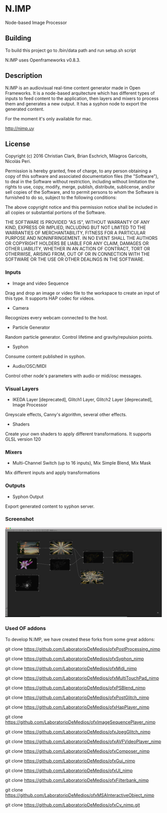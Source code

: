 N.IMP
=====

Node-based Image Processor

Building
---------------
To build this project go to /bin/data path and run setup.sh script

N.IMP uses Openframeworks v0.8.3.


Description
---------------
N.IMP is an audiovisual real-time content generator made in Open Frameworks. It is a node-based arquitecture which has different types of inputs to feed content to the application, then layers and mixers to process them and generates a new output. It has a syphon node to export the generated content.

For the moment it's only available for mac.

http://nimp.uy

License
---------------

Copyright (c) 2016 Christian Clark, Brian Eschrich, Milagros Garicoits, Nicolás Peri.

Permission is hereby granted, free of charge, to any person obtaining a copy of this software and associated documentation files (the "Software"), to deal in the Software without restriction, including without limitation the rights to use, copy, modify, merge, publish, distribute, sublicense, and/or sell copies of the Software, and to permit persons to whom the Software is furnished to do so, subject to the following conditions:

The above copyright notice and this permission notice shall be included in all copies or substantial portions of the Software.

THE SOFTWARE IS PROVIDED "AS IS", WITHOUT WARRANTY OF ANY KIND, EXPRESS OR IMPLIED, INCLUDING BUT NOT LIMITED TO THE WARRANTIES OF MERCHANTABILITY, FITNESS FOR A PARTICULAR PURPOSE AND NONINFRINGEMENT. IN NO EVENT SHALL THE AUTHORS OR COPYRIGHT HOLDERS BE LIABLE FOR ANY CLAIM, DAMAGES OR OTHER LIABILITY, WHETHER IN AN ACTION OF CONTRACT, TORT OR OTHERWISE, ARISING FROM, OUT OF OR IN CONNECTION WITH THE SOFTWARE OR THE USE OR OTHER DEALINGS IN THE SOFTWARE.

### Inputs

- Image and video Sequence

Drag and drop an image or video file to the workspace to create an input of this type. It supports HAP codec for videos.

- Camera

Recognizes every webcam connected to the host.

- Particle Generator

Random particle generator. Control lifetime and gravity/repulsion points.

- Syphon

Consume content published in syphon.

- Audio/OSC/MIDI

Control other node's parameters with audio or midi/osc messages.


### Visual Layers

- IKEDA Layer [deprecated], Glitch1 Layer, Glitch2 Layer [deprecated], Image Processor

Greyscale effects, Canny's algorithm, several other effects.

- Shaders

Create your own shaders to apply different transformations. It supports GLSL version 120


### Mixers

- Multi-Channel Switch (up to 16 inputs), Mix Simple Blend, Mix Mask

Mix different inputs and apply transformations


### Outputs

- Syphon Output

Export generated content to syphon server.



### Screenshot
![alt tag](/screenShot.png?raw=true "Demo")


### Used OF addons
To develop N.IMP, we have created these forks from some great addons:

git clone https://github.com/LaboratorioDeMedios/ofxPostProcessing_nimp

git clone https://github.com/LaboratorioDeMedios/ofxSyphon_nimp

git clone https://github.com/LaboratorioDeMedios/ofxMidi_nimp

git clone https://github.com/LaboratorioDeMedios/ofxMultiTouchPad_nimp

git clone https://github.com/LaboratorioDeMedios/ofxPSBlend_nimp

git clone https://github.com/LaboratorioDeMedios/ofxPostGlitch_nimp

git clone https://github.com/LaboratorioDeMedios/ofxHapPlayer_nimp

git clone https://github.com/LaboratorioDeMedios/ofxImageSequencePlayer_nimp

git clone https://github.com/LaboratorioDeMedios/ofxJpegGlitch_nimp

git clone https://github.com/LaboratorioDeMedios/ofxAVFVideoPlayer_nimp

git clone https://github.com/LaboratorioDeMedios/ofxComposer_nimp

git clone https://github.com/LaboratorioDeMedios/ofxGui_nimp

git clone https://github.com/LaboratorioDeMedios/ofxUI_nimp

git clone https://github.com/LaboratorioDeMedios/ofxFilterbank_nimp

git clone https://github.com/LaboratorioDeMedios/ofxMSAInteractiveObject_nimp

git clone https://github.com/LaboratorioDeMedios/ofxCv_nimp.git



